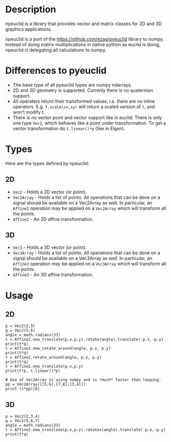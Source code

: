 # Description

npeuclid is a library that provides vector and matrix classes for 2D and 3D 
graphics applications.

npeuclid is a port of the https://github.com/ezag/pyeuclid library to numpy.
Instead of doing matrix multiplications in native python as euclid is doing,
npeuclid is delegating all calculations to numpy. 

# Differences to pyeuclid

- The base type of all pyeuclid types are numpy ndarrays.
- 2D and 3D geometry is supported. Currenly there is no quaternion support.
- All operaters return their transformed values, i.e. there are no inline operators. E.g. `t.scale(sx,sy)` will return a scaled version of `t`, and won't modify t. 
- There is no vector point and vector support like in euclid. There is only one type `Vec2`, which behaves like a point under transformation. To get a vector transformation do `t.linear()*p` (like in Eigen).

# Types

Here are the types defined by npeuclid:

## 2D 

- `Vec2` - Holds a 2D vector (or point).
- `Vec2Array` - Holds a list of points. All operations that can be done on a signal should be available on a Vec2Array as well. In particular, an `Affine2` operation may be applied on a `Vec2Array` which will transform all the points. 
- `Affine2` - An 2D affine transformation.

## 3D

- `Vec3` - Holds a 3D vector (or point).
- `Vec3Array` - Holds a list of points. All operations that can be done on a signal should be available on a Vec3Array as well. In particular, an `Affine3` operation may be applied on a `Vec3Array` which will transform all the points. 
- `Affine3` - An 3D affine transformation.

# Usage

## 2D

    p = Vec2(2,3)
    q = Vec2(5,6)
    angle = math.radians(33)
    t = Affine2.new_translate(p.x,p.y).rotate(angle).translate(-p.x,-p.y)
    print(t*q)
    t = Affine2.new_rotate_around(angle, p.x, p.y)
    print(t*q)
    t = Affine2.rotate_around(angle, p.x, p.y)
    print(t*q)
    t = Affine2.new_translate(p.x,p.y)
    print(t*p, t.linear()*p) 
    
    # Use of Vec2Array is using numpy and is *much* faster than looping.
    pp = Vec2Array([[5,6],[7,8],[3,4]])
    print (t*pp)[0]

## 3D

    p = Vec2(2,3,4)
    q = Vec2(5,6,7)
    angle = math.radians(33)
    t = Affine2.new_translate(p.x,p.y).rotatex(angle).translate(-p.x,-p.y)
    print(t*q)
